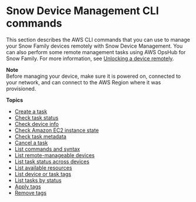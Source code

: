 # Snow Device Management CLI commands<a name="sdm-cli-commands"></a>

This section describes the AWS CLI commands that you can use to manage your Snow Family devices remotely with Snow Device Management\. You can also perform some remote management tasks using AWS OpsHub for Snow Family\. For more information, see [Unlocking a device remotely](connect-unlock-remote.md)\.

**Note**  
 Before managing your device, make sure it is powered on, connected to your network, and can connect to the AWS Region where it was provisioned\. 

**Topics**
+ [Create a task](sdm-cli-create-task.md)
+ [Check task status](sdm-cli-describe-execution.md)
+ [Check device info](sdm-cli-describe-device.md)
+ [Check Amazon EC2 instance state](sdm-cli-describe-ec2-instances.md)
+ [Check task metadata](sdm-cli-describe-task.md)
+ [Cancel a task](sdm-cli-cancel-task.md)
+ [List commands and syntax](sdm-cli-help.md)
+ [List remote\-manageable devices](sdm-cli-list-devices.md)
+ [List task status across devices](sdm-cli-list-executions.md)
+ [List available resources](sdm-cli-list-device-resources.md)
+ [List device or task tags](sdm-cli-list-tags-for-resource.md)
+ [List tasks by status](sdm-cli-list-tasks.md)
+ [Apply tags](sdm-cli-tag-resource.md)
+ [Remove tags](sdm-cli-untag-resources.md)